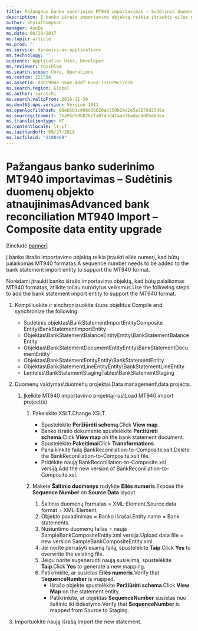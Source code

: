 ```yaml
---
title: Pažangaus banko suderinimo MT940 importavimas – Sudėtinis duomenų objekto atnaujinimas
description: Į banko išrašo importavimo objektą reikia įtraukti eilės numerį, kad būtų palaikomas MT940 formatas.
author: ShylaThompson
manager: AnnBe
ms.date: 06/20/2017
ms.topic: article
ms.prod: ''
ms.service: dynamics-ax-applications
ms.technology: ''
audience: Application User, Developer
ms.reviewer: roschlom
ms.search.scope: Core, Operations
ms.custom: 221594
ms.assetid: dddc99ae-56ae-48df-856a-131079c17dcb
ms.search.region: Global
ms.author: saraschi
ms.search.validFrom: 2016-11-30
ms.dyn365.ops.version: Version 1611
ms.openlocfilehash: 88eb5b3c408d36620ab550b29d2e5a3278d25d8a
ms.sourcegitcommit: 3ba95d50b8262fa0f43d4faad76adac4d05eb3ea
ms.translationtype: HT
ms.contentlocale: lt-LT
ms.lasthandoff: 09/27/2019
ms.locfileid: "2188469"
---
```

# <a name="advanced-bank-reconciliation-mt940-import--composite-data-entity-upgrade"></a><span data-ttu-id="c55b8-103">Pažangaus banko suderinimo MT940 importavimas – Sudėtinis duomenų objekto atnaujinimas</span><span class="sxs-lookup"><span data-stu-id="c55b8-103">Advanced bank reconciliation MT940 Import – Composite data entity upgrade</span></span>

[!include [banner](../includes/banner.md)]

<span data-ttu-id="c55b8-104">Į banko išrašo importavimo objektą reikia įtraukti eilės numerį, kad būtų palaikomas MT940 formatas.</span><span class="sxs-lookup"><span data-stu-id="c55b8-104">A sequence number needs to be added to the bank statement import entity to support the MT940 format.</span></span> 

<span data-ttu-id="c55b8-105">Norėdami įtraukti banko išrašo importavimo objektą, kad būtų palaikomas MT940 formatas, atlikite toliau nurodytus veiksmus.</span><span class="sxs-lookup"><span data-stu-id="c55b8-105">Use the following steps to add the bank statement import entity to support the MT940 format.</span></span>

1.  <span data-ttu-id="c55b8-106">Kompiliuokite ir sinchronizuokite šiuos objektus:</span><span class="sxs-lookup"><span data-stu-id="c55b8-106">Compile and synchronize the following:</span></span>
    -   <span data-ttu-id="c55b8-107">Sudėtinis objektas\\BankStatementImportEntity</span><span class="sxs-lookup"><span data-stu-id="c55b8-107">Composite Entity\\BankStatementImportEntity</span></span>
    -   <span data-ttu-id="c55b8-108">Objektas\\BankStatementBalanceEntity</span><span class="sxs-lookup"><span data-stu-id="c55b8-108">Entity\\BankStatementBalanceEntity</span></span>
    -   <span data-ttu-id="c55b8-109">Objektas\\BankStatementDocumentEntity</span><span class="sxs-lookup"><span data-stu-id="c55b8-109">Entity\\BankStatementDocumentEntity</span></span>
    -   <span data-ttu-id="c55b8-110">Objektas\\BankStatementEntity</span><span class="sxs-lookup"><span data-stu-id="c55b8-110">Entity\\BankStatementEntity</span></span>
    -   <span data-ttu-id="c55b8-111">Objektas\\BankStatementLineEntity</span><span class="sxs-lookup"><span data-stu-id="c55b8-111">Entity\\BankStatementLineEntity</span></span>
    -   <span data-ttu-id="c55b8-112">Lentelės\\BankStatementStaging</span><span class="sxs-lookup"><span data-stu-id="c55b8-112">Tables\\BankStatementStaging</span></span>

2.  <span data-ttu-id="c55b8-113">Duomenų valdymas\\duomenų projektai.</span><span class="sxs-lookup"><span data-stu-id="c55b8-113">Data management\\data projects.</span></span>
    1.  <span data-ttu-id="c55b8-114">Įkelkite MT940 importavimo projektą(-us)</span><span class="sxs-lookup"><span data-stu-id="c55b8-114">Load MT940 import project(s)</span></span>
        1.  <span data-ttu-id="c55b8-115">Pakeiskite XSLT.</span><span class="sxs-lookup"><span data-stu-id="c55b8-115">Change XSLT.</span></span>
            -   <span data-ttu-id="c55b8-116">Spustelėkite **Peržiūrėti schemą**.</span><span class="sxs-lookup"><span data-stu-id="c55b8-116">Click **View map**.</span></span>
            -   <span data-ttu-id="c55b8-117">Banko išrašo dokumente spustelėkite **Peržiūrėti schema**.</span><span class="sxs-lookup"><span data-stu-id="c55b8-117">Click **View map** on the bank statement document.</span></span>
            -   <span data-ttu-id="c55b8-118">Spustelėkite **Pakeitimai**</span><span class="sxs-lookup"><span data-stu-id="c55b8-118">Click **Transformations**</span></span>
            -   <span data-ttu-id="c55b8-119">Panaikinkite failą BankReconiliation-to-Composite.xslt.</span><span class="sxs-lookup"><span data-stu-id="c55b8-119">Delete the BankReconiliation-to-Composite.xslt file.</span></span>
            -   <span data-ttu-id="c55b8-120">Pridėkite naują BankReconiliation-to-Composite.xsl versiją.</span><span class="sxs-lookup"><span data-stu-id="c55b8-120">Add the new version of BankReconiliation-to-Composite.xsl.</span></span>

        2.  <span data-ttu-id="c55b8-121">Makete **Šaltinio duomenys** rodykite **Eilės numeris**.</span><span class="sxs-lookup"><span data-stu-id="c55b8-121">Expose the **Sequence Number** on **Source Data** layout.</span></span>
            1.  <span data-ttu-id="c55b8-122">Šaltinio duomenų formatas = XML-Element.</span><span class="sxs-lookup"><span data-stu-id="c55b8-122">Source data format = XML-Element.</span></span>
            2.  <span data-ttu-id="c55b8-123">Objekto pavadinimas = Banko išrašai.</span><span class="sxs-lookup"><span data-stu-id="c55b8-123">Entity name = Bank statements.</span></span>
            3.  <span data-ttu-id="c55b8-124">Nusiuntimo duomenų failas = nauja SampleBankCompositeEntity.xml versija.</span><span class="sxs-lookup"><span data-stu-id="c55b8-124">Upload data file = new version SampleBankCompositeEntity.xml.</span></span>
            4.  <span data-ttu-id="c55b8-125">Jei norite perrašyti esamą failą, spustelėkite **Taip**.</span><span class="sxs-lookup"><span data-stu-id="c55b8-125">Click **Yes** to overwrite the existing file.</span></span>
            5.  <span data-ttu-id="c55b8-126">Jeigu norite sugeneruoti naują susiejimą, spustelėkite **Taip**.</span><span class="sxs-lookup"><span data-stu-id="c55b8-126">Click **Yes** to generate a new mapping.</span></span>
            6.  <span data-ttu-id="c55b8-127">Patikrinkite, ar susietas E**ilės numeris**.</span><span class="sxs-lookup"><span data-stu-id="c55b8-127">Verify that S**equenceNumber** is mapped.</span></span>
                -   <span data-ttu-id="c55b8-128">Išrašo objekte spustelėkite **Peržiūrėti schema**.</span><span class="sxs-lookup"><span data-stu-id="c55b8-128">Click **View Map** on the statement entity.</span></span>
                -   <span data-ttu-id="c55b8-129">Patikrinkite, ar objektas **SequenceNumber** susietas nuo šaltinio iki išdėstymo.</span><span class="sxs-lookup"><span data-stu-id="c55b8-129">Verify that **SequenceNumber** is mapped from Source to Staging.</span></span>

3.  <span data-ttu-id="c55b8-130">Importuokite naują išrašą.</span><span class="sxs-lookup"><span data-stu-id="c55b8-130">Import the new statement.</span></span>




